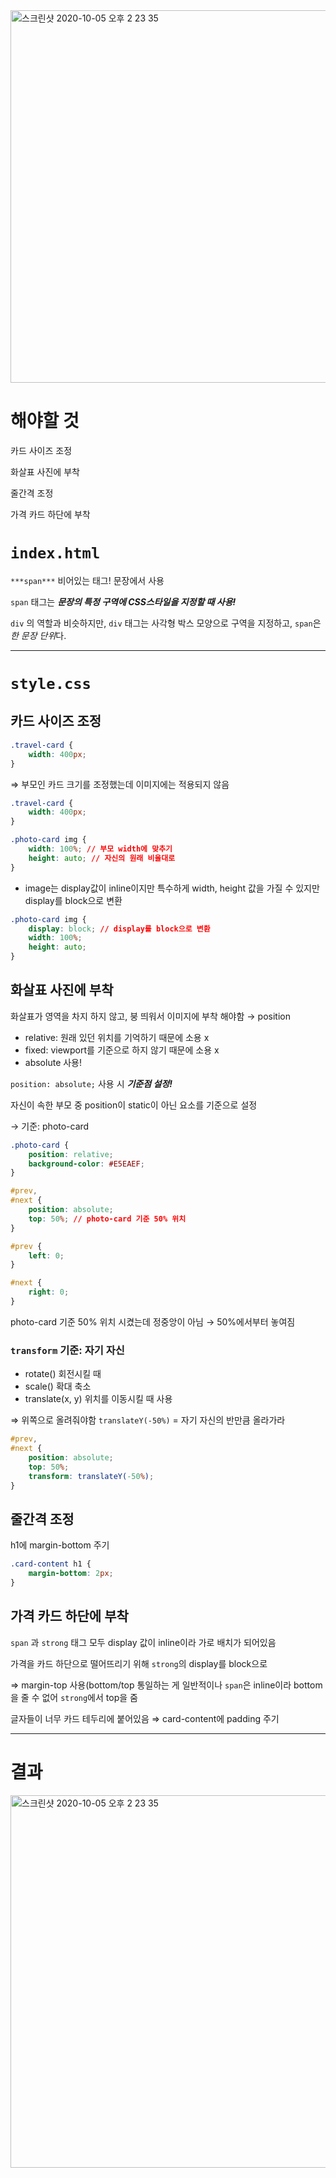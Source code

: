<img width="596" alt="스크린샷 2020-10-05 오후 2 23 35" src="https://user-images.githubusercontent.com/45806836/95042958-5c0d9100-0716-11eb-9612-18399707e601.png">

# 해야할 것

카드 사이즈 조정

화살표 사진에 부착

줄간격 조정

가격 카드 하단에 부착

# `index.html`

 `***span***` 비어있는 태그! 문장에서 사용

`span` 태그는 ***문장의 특정 구역에 CSS스타일을 지정할 때 사용!***

`div` 의 역할과 비슷하지만, `div` 태그는 사각형 박스 모양으로 구역을 지정하고, `span`은 *한 문장 단위*다.

---

# `style.css`

## 카드 사이즈 조정

```css
.travel-card {
	width: 400px;
}
```

⇒ 부모인 카드 크기를 조정했는데 이미지에는 적용되지 않음

```css
.travel-card {
	width: 400px;
}

.photo-card img {
	width: 100%; // 부모 width에 맞추기
	height: auto; // 자신의 원래 비율대로 
}
```

- image는 display값이 inline이지만 특수하게 width, height 값을 가질 수 있지만 display를 block으로 변환

```css
.photo-card img {
	display: block; // display를 block으로 변환
	width: 100%; 
	height: auto; 
}
```

## 화살표 사진에 부착

화살표가 영역을 차지 하지 않고, 붕 띄워서 이미지에 부착 해야함 → position

- relative: 원래 있던 위치를 기억하기 때문에 소용 x
- fixed: viewport를 기준으로 하지 않기 때문에 소용 x
- absolute 사용!

`position: absolute;` 사용 시 ***기준점 설정!***

자신이 속한 부모 중 position이 static이 아닌 요소를 기준으로 설정

→ 기준: photo-card

```css
.photo-card {
    position: relative;
    background-color: #E5EAEF;
}

#prev,
#next {
    position: absolute; 
    top: 50%; // photo-card 기준 50% 위치
}

#prev {
    left: 0;
}

#next {
    right: 0;
}
```

photo-card 기준 50% 위치 시켰는데 정중앙이 아님 → 50%에서부터 놓여짐

### `transform` 기준: 자기 자신

- rotate() 회전시킬 때
- scale() 확대 축소
- translate(x, y) 위치를 이동시킬 때 사용

⇒ 위쪽으로 올려줘야함 `translateY(-50%)`  = 자기 자신의 반만큼 올라가라

```css
#prev,
#next {
    position: absolute;
    top: 50%;
    transform: translateY(-50%);
}
```

## 줄간격 조정

h1에 margin-bottom 주기

```css
.card-content h1 {
    margin-bottom: 2px;
}
```

## 가격 카드 하단에 부착

`span` 과 `strong` 태그 모두 display 값이 inline이라 가로 배치가 되어있음

가격을 카드 하단으로 떨어뜨리기 위해 `strong`의 display를 block으로

⇒ margin-top 사용(bottom/top 통일하는 게 일반적이나 `span`은 inline이라 bottom을 줄 수 없어 `strong`에서 top을 줌

글자들이 너무 카드 테두리에 붙어있음 ⇒ card-content에 padding 주기

---

# 결과

<img width="596" alt="스크린샷 2020-10-05 오후 2 23 35" src="https://user-images.githubusercontent.com/45806836/95042958-5c0d9100-0716-11eb-9612-18399707e601.png">
